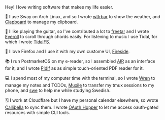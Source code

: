 Hey! I love writing software that makes my life easier.

🐧 I use Sway on Arch Linux, and so I wrote [wttrbar](https://github.com/bjesus/wttrbar) to show the weather, and [Clapboard](https://github.com/bjesus/clapboard) to manage my clipboard.

🎵 I like playing the guitar, so I've contributed a lot to [freetar](https://github.com/kmille/freetar) and I wrote [Eyeroll](https://github.com/bjesus/eyeroll) to scroll through chords easily. For listening to music I use Tidal, for which I wrote [TidalFS](https://github.com/bjesus/tidalfs).

🦊 I love Firefox and I use it with my own custome UI, [Fireside](https://github.com/bjesus/fireside).

📚 I run PostmarketOS on my e-reader, so I assembled [AIR](https://github.com/bjesus/air) as an interface for it, and I wrote [Pidif](https://github.com/bjesus/pidif) as as simple touch-oriented PDF reader for it.

💻 I spend most of my computer time with the terminal, so I wrote [Wren](https://github.com/bjesus/wren) to manage my notes and TODOs, [Muxile](https://github.com/bjesus/muxile) to transfer my tmux sessions to my phone, and [swe](https://github.com/bjesus/swe) to help me while studying Swedish.

🗓️ I work at Cloudflare but I have my personal calendar elsewhere, so wrote [Callibella](https://github.com/bjesus/callibella) to sync them. I wrote [OAuth Hopper](https://github.com/bjesus/oauth-hopper) to let me access oauth-gated resources with simple CLI tools.
